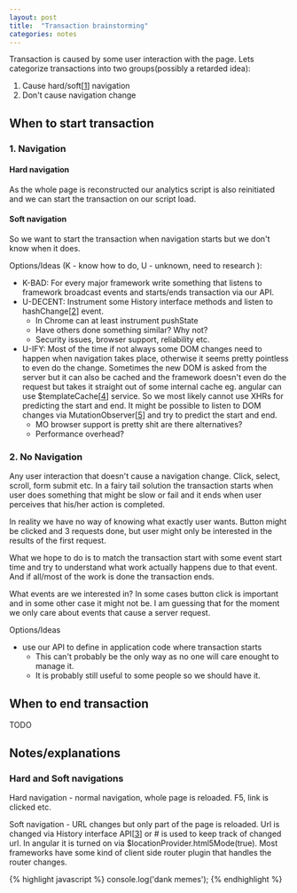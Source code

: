 ```yaml
---
layout: post
title:  "Transaction brainstorming"
categories: notes
---
```


Transaction is caused by some user interaction with the page.
Lets categorize transactions into two groups(possibly a retarded idea):

1. Cause hard/soft[[1](#fn1)] navigation 
2. Don't cause navigation change        

## When to start transaction

### 1. Navigation

#### Hard navigation

As the whole page is reconstructed our analytics script is also reinitiated
and we can start the transaction on our script load.

#### Soft navigation

So we want to start the transaction when navigation starts but we don't know when it does.
 
Options/Ideas (K - know how to do, U - unknown, need to research ):

* K-BAD: For every major framework write something that listens to framework broadcast events and starts/ends transaction via our API. 
* U-DECENT: Instrument some History interface methods and listen to hashChange[[2]] event. 
    * In Chrome can at least instrument pushState
    * Have others done something similar? Why not?
    * Security issues, browser support, reliability etc.
* U-IFY: Most of the time if not always some DOM changes need to happen when navigation takes place, otherwise it seems pretty
     pointless to even do the change. Sometimes the new DOM is asked from the server but it can also be cached and the framework
     doesn't even do the request but takes it straight out of some internal cache eg. angular can use $templateCache[[4]] service.
     So we most likely cannot use XHRs for predicting the start and end. 
     It might be possible to listen to DOM changes via MutationObserver[[5]] and try to predict the start and end.
     * MO browser support is pretty shit are there alternatives?
     * Performance overhead?
        
### 2. No Navigation
        
Any user interaction that doesn't cause a navigation change.
Click, select, scroll, form submit etc. 
In a fairy tail solution the transaction starts when user does something that might be slow or fail and
it ends when user perceives that his/her action is completed.

In reality we have no way of knowing what exactly user wants. Button might be clicked
and 3 requests done, but user might only be interested in the results of the first request.
  
What we hope to do is to match the transaction start with some event start time and try to
understand what work actually happens due to that event. And if all/most of the work is done
the transaction ends.

What events are we interested in? In some cases button click is important 
and in some other case it might not be. I am guessing that for the moment we only care about 
events that cause a server request.     
   
Options/Ideas

* use our API to define in application code where transaction starts
    * This can't probably be the only way as no one will care enought to manage it.
    * It is probably still useful to some people so we should have it.            
        
        
## When to end transaction

TODO
        
## Notes/explanations

### <a name="fn1"></a> Hard and Soft navigations

Hard navigation - normal navigation, whole page is reloaded. F5, link is clicked etc.

Soft navigation - URL changes but only part of the page is reloaded. Url is changed via History interface API[[3]] 
or # is used to keep track of changed url. In angular it is turned on via $locationProvider.html5Mode(true). 
Most frameworks have some kind of client side router plugin that handles the router changes.

{% highlight javascript %}
console.log('dank memes');
{% endhighlight %}


[2]: https://developer.mozilla.org/en/docs/Web/API/WindowEventHandlers/onhashchange
[3]: https://developer.mozilla.org/en-US/docs/Web/API/Window/history
[4]: https://docs.angularjs.org/api/ng/service/$templateCache
[5]: https://developer.mozilla.org/en/docs/Web/API/MutationObserver